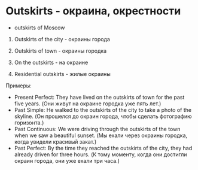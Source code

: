 # Outskirts - окраина, окрестности




- outskirts of Moscow

1. Outskirts of the city - окраины города

2. Outskirts of town - окраины городка

3. On the outskirts - на окраине

4. Residential outskirts - жилые окраины

Примеры:

- Present Perfect: They have lived on the outskirts of town for the past five years. (Они живут на окраине городка уже пять лет.)
- Past Simple: He walked to the outskirts of the city to take a photo of the skyline. (Он прошелся до окраин города, чтобы сделать фотографию горизонта.)
- Past Continuous: We were driving through the outskirts of the town when we saw a beautiful sunset. (Мы ехали через окраины городка, когда увидели красивый закат.)
- Past Perfect: By the time they reached the outskirts of the city, they had already driven for three hours. (К тому моменту, когда они достигли окраин города, они уже ехали три часа.)
